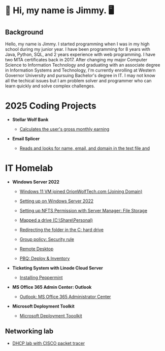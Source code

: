 <h1>🐺 Hi, my name is Jimmy. 🖥️</h1>

<h2>Background</h2>
<p>Hello, my name is Jimmy. 
I started programming when I was in my high school during my junior year. I have been programming for 8 years with Java, Python, SQL, and 2 years experience with web programming. I have two MTA certificates back in 2017.
After changing my major Computer Science to Information Technology and graduating with an associate degree in Information Systems and Technology, I'm currently enrolling at Western Governor University and pursuing Bachelor's degree in IT.
I may not know all the techical issues but I am problem solver and programmer who can learn quickly and solve complex challenges.
</p>

<h1>2025 Coding Projects </h1>

- <b>Stellar Wolf Bank</b>
   - [Calculates the user's gross monthly earning](https://github.com/jly017tech/StellarStarBank)

- <b>Email Splicer</b>
   - [Reads and looks for name, email, and domain in the text file and ](https://github.com/jly017tech/emailSplicer)


<h1>IT Homelab</h1>

- <b>Windows Server 2022</b>

  - [Windows 11 VM joined OrionWolfTech.com (Joining Domain) ](https://github.com/jly017tech/Domain-Join/blob/main/README.md)
   
  - [Setting up on Windows Server 2022](https://github.com/jly017tech/WindowsServer)
 
  - [Setting up NFTS Permission with Server Manager: File Storage](https://github.com/jly017tech/SetUpHomeFolderW-NTFSPermission/blob/main/README.md)
    
  - [Mapped a drive (C:\Share\Personal) ](https://github.com/jly017tech/MappedDrive/blob/main/README.md)
 
  - [Redirecting the folder in the C: hard drive](https://github.com/jly017tech/ConfigureUsersFolderRedirection)

  - [Group policy: Security rule](https://github.com/jly017tech/GroupPolicy)
 
  - [Remote Desktop](https://github.com/jly017tech/RemoteDesktop/blob/main/README.md)
  - [PBQ: Deploy & Inventory](https://github.com/jly017tech/PDQDeploy-Inventory/tree/main)




 
- <b>Ticketing System with Linode Cloud Server</b>
  
  - [Installing Peppermint](https://github.com/jly017tech/TicketingSystem_Peppermint)

- <b>MS Office 365 Admin Center: Outlook </b>
  - [Outlook: MS Office 365 Administrator Center](https://github.com/JL-DReamr017/MS365-Outlook/tree/main)

- <b>Microsoft Deployment Toolkit</b>
  - [Microsoft Deployment Tooolkit](https://github.com/JL-DReamr017/MicrosoftDeploymentTool)


<h2>Networking lab</h2>

   - [DHCP lab with CISCO packet tracer](https://github.com/JL-Dreamr017/RemoteDesktop/blob/main/README.md)


<!--
### 🧰 Languages and Tools 🧰

<img align="left" alt="Java" width="30px" style="padding-right:10px;" src="https://cdn.jsdelivr.net/gh/devicons/devicon@latest/icons/java/java-plain.svg"/>
<img align="left" alt="SQL" width="30px" style="padding-right:10px;" src="https://cdn.jsdelivr.net/gh/devicons/devicon@latest/icons/mysql/mysql-original-wordmark.svg"/>
<br />

<h1>Links:</h1>

[<img align="left" alt="Jimmy | LinkedIn" width="22px" src="https://cdn.jsdelivr.net/npm/simple-icons@v3/icons/linkedin.svg" />][linkedin]

[linkedin]: https://www.linkedin.com/in/jly017tech/

-->
